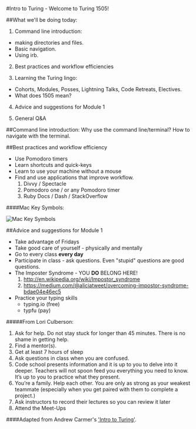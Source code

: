 #Intro to Turing - Welcome to Turing 1505!

##What we'll be doing today:

1. Command line introduction:
  * making directories and files.
  * Basic navigation.
  * Using irb.

2. Best practices and workflow efficiencies

3. Learning the Turing lingo:
  * Cohorts, Modules, Posses, Lightning Talks, Code Retreats, Electives.
  * What does 1505 mean?

4. Advice and suggestions for Module 1

5. General Q&A

##Command line introduction:
Why use the command line/terminal?
How to navigate with the terminal.

##Best practices and workflow efficiency

* Use Pomodoro timers
* Learn shortcuts and quick-keys
* Learn to use your machine without a mouse
* Find and use applications that improve workflow.
  1. Divvy / Spectacle
  2. Pomodoro one / or any Pomodoro timer
  3. Ruby Docs / Dash / StackOverflow

####Mac Key Symbols:

![Mac Key Symbols](http://www.photokaboom.com/images/tips/how_to_use_a_Mac/224px-Mac_keyboard_symbols.jpg)

##Advice and suggestions for Module 1

* Take advantage of Fridays
* Take good care of yourself - physically and mentally
* Go to every class **every day**
* Participate in class - ask questions. Even "stupid" questions are good questions.
* The Imposter Syndrome - YOU **DO** BELONG HERE!
  1. http://en.wikipedia.org/wiki/Impostor_syndrome
  2. https://medium.com/@aliciatweet/overcoming-impostor-syndrome-bdae04e46ec5
* Practice your typing skills
  * typing.io (free)
  * typfu (pay)


#####From Lori Culberson:

1. Ask for help. Do not stay stuck for longer than 45 minutes. There is no shame in getting help.
2. Find a mentor(s).
3. Get at least 7 hours of sleep
4. Ask questions in class when you are confused.
5. Code school presents information and it is up to you to delve into it deeper. Teachers will not spoon feed you everything you need to know. It’s up to you to practice what they present.
7. You’re a family. Help each other. You are only as strong as your weakest teammate (especially when you get paired with them to complete a project.)
8. Ask instructors to record their lectures so you can review it later
9. Attend the Meet-Ups

####Adapted from Andrew Carmer's ['Intro to Turing'](https://github.com/carmer/intro_to_turing).
